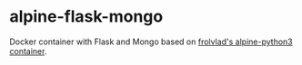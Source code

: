 # alpine-flask-mongo
Docker container with Flask and Mongo based on [frolvlad's alpine-python3 container](https://hub.docker.com/r/frolvlad/alpine-python3/).
